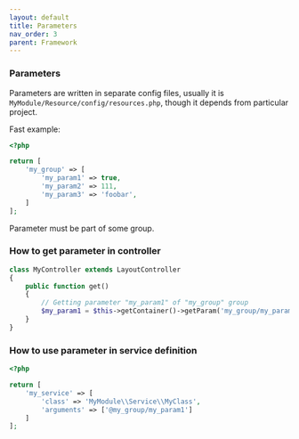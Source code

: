 ```yaml
---
layout: default
title: Parameters
nav_order: 3
parent: Framework
---
```


### Parameters

Parameters are written in separate config files, usually it is `MyModule/Resource/config/resources.php`,
though it depends from particular project.

Fast example:

```php
<?php

return [
    'my_group' => [
        'my_param1' => true,
        'my_param2' => 111,
        'my_param3' => 'foobar',
    ]
];
```

Parameter must be part of some group.

### How to get parameter in controller

```php
class MyController extends LayoutController
{
    public function get()
    {
        // Getting parameter "my_param1" of "my_group" group
        $my_param1 = $this->getContainer()->getParam('my_group/my_param1');
    }
}
```

### How to use parameter in service definition

```php
<?php

return [
    'my_service' => [
        'class' => 'MyModule\\Service\\MyClass',
        'arguments' => ['@my_group/my_param1']
    ]
];
```